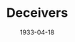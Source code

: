 ---
title: Deceivers
date: 1933-04-18
closing_date:
layout: productions
playbill:
Theatre: Theatre Jacksonville
cast:
- Amos Little: J.F. Marron
- Flora Little: Virginia Peace Johnson
crew:
- Director: Gertrude F. Jacobi
- Staging: Drummond Paul, Jr.
external_links:
---